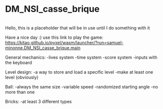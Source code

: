 # DM_NSI_casse_brique
</br>
Hello, this is a placeholder that will be in use until I do something with it

Have a nice day :)
 use this link to play the game:  https://kitao.github.io/pyxel/wasm/launcher/?run=samuel-minonne.DM_NSI_casse_brique.main 

General mechanics:
-lives system
-time system
-score system
-inputs with the keyboard

Level design:
-a way to store and load a specific level
-make at least one level (obviously)



Ball:
-always the same size
-variable speed
-randomized starting angle
-no more than one

Bricks:
-at least 3 different types
</br>
